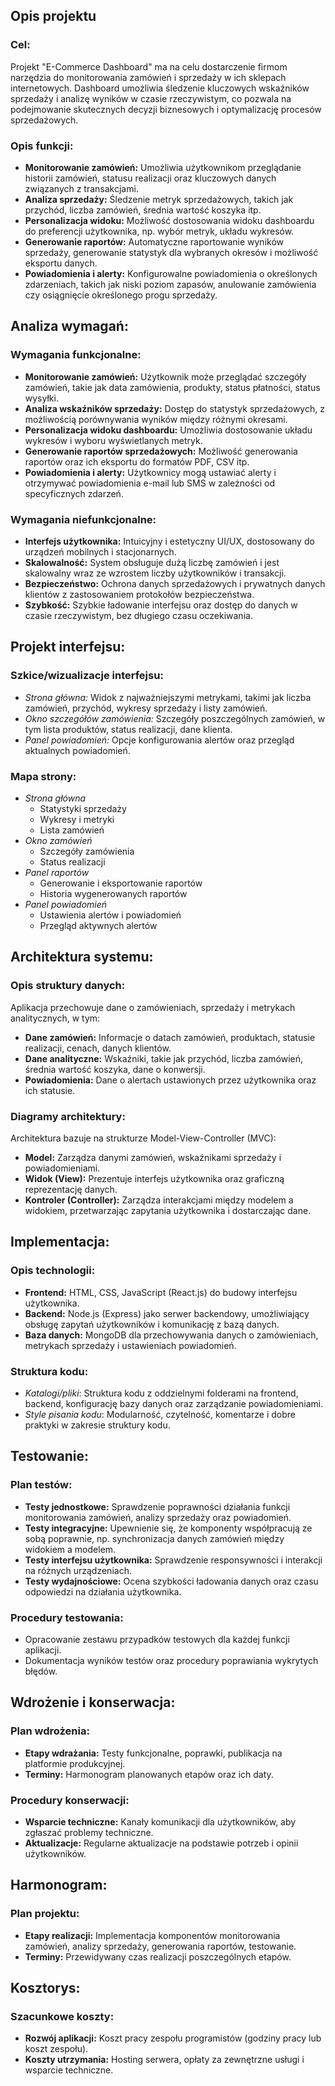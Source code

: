 ## Opis projektu

### Cel:

Projekt "E-Commerce Dashboard" ma na celu dostarczenie firmom narzędzia do monitorowania zamówień i sprzedaży w ich sklepach internetowych. Dashboard umożliwia śledzenie kluczowych wskaźników sprzedaży i analizę wyników w czasie rzeczywistym, co pozwala na podejmowanie skutecznych decyzji biznesowych i optymalizację procesów sprzedażowych.

### Opis funkcji:

- **Monitorowanie zamówień:** Umożliwia użytkownikom przeglądanie historii zamówień, statusu realizacji oraz kluczowych danych związanych z transakcjami.
- **Analiza sprzedaży:** Śledzenie metryk sprzedażowych, takich jak przychód, liczba zamówień, średnia wartość koszyka itp.
- **Personalizacja widoku:** Możliwość dostosowania widoku dashboardu do preferencji użytkownika, np. wybór metryk, układu wykresów.
- **Generowanie raportów:** Automatyczne raportowanie wyników sprzedaży, generowanie statystyk dla wybranych okresów i możliwość eksportu danych.
- **Powiadomienia i alerty:** Konfigurowalne powiadomienia o określonych zdarzeniach, takich jak niski poziom zapasów, anulowanie zamówienia czy osiągnięcie określonego progu sprzedaży.

## Analiza wymagań:

### Wymagania funkcjonalne:

- **Monitorowanie zamówień:** Użytkownik może przeglądać szczegóły zamówień, takie jak data zamówienia, produkty, status płatności, status wysyłki.
- **Analiza wskaźników sprzedaży:** Dostęp do statystyk sprzedażowych, z możliwością porównywania wyników między różnymi okresami.
- **Personalizacja widoku dashboardu:** Umożliwia dostosowanie układu wykresów i wyboru wyświetlanych metryk.
- **Generowanie raportów sprzedażowych:** Możliwość generowania raportów oraz ich eksportu do formatów PDF, CSV itp.
- **Powiadomienia i alerty:** Użytkownicy mogą ustawiać alerty i otrzymywać powiadomienia e-mail lub SMS w zależności od specyficznych zdarzeń.

### Wymagania niefunkcjonalne:

- **Interfejs użytkownika:** Intuicyjny i estetyczny UI/UX, dostosowany do urządzeń mobilnych i stacjonarnych.
- **Skalowalność:** System obsługuje dużą liczbę zamówień i jest skalowalny wraz ze wzrostem liczby użytkowników i transakcji.
- **Bezpieczeństwo:** Ochrona danych sprzedażowych i prywatnych danych klientów z zastosowaniem protokołów bezpieczeństwa.
- **Szybkość:** Szybkie ładowanie interfejsu oraz dostęp do danych w czasie rzeczywistym, bez długiego czasu oczekiwania.

## Projekt interfejsu:

### Szkice/wizualizacje interfejsu:

- _Strona główna:_ Widok z najważniejszymi metrykami, takimi jak liczba zamówień, przychód, wykresy sprzedaży i listy zamówień.
- _Okno szczegółów zamówienia:_ Szczegóły poszczególnych zamówień, w tym lista produktów, status realizacji, dane klienta.
- _Panel powiadomień:_ Opcje konfigurowania alertów oraz przegląd aktualnych powiadomień.

### Mapa strony:

- _Strona główna_
  - Statystyki sprzedaży
  - Wykresy i metryki
  - Lista zamówień
- _Okno zamówień_
  - Szczegóły zamówienia
  - Status realizacji
- _Panel raportów_
  - Generowanie i eksportowanie raportów
  - Historia wygenerowanych raportów
- _Panel powiadomień_
  - Ustawienia alertów i powiadomień
  - Przegląd aktywnych alertów

## Architektura systemu:

### Opis struktury danych:

Aplikacja przechowuje dane o zamówieniach, sprzedaży i metrykach analitycznych, w tym:

- **Dane zamówień:** Informacje o datach zamówień, produktach, statusie realizacji, cenach, danych klientów.
- **Dane analityczne:** Wskaźniki, takie jak przychód, liczba zamówień, średnia wartość koszyka, dane o konwersji.
- **Powiadomienia:** Dane o alertach ustawionych przez użytkownika oraz ich statusie.

### Diagramy architektury:

Architektura bazuje na strukturze Model-View-Controller (MVC):

- **Model:** Zarządza danymi zamówień, wskaźnikami sprzedaży i powiadomieniami.
- **Widok (View):** Prezentuje interfejs użytkownika oraz graficzną reprezentację danych.
- **Kontroler (Controller):** Zarządza interakcjami między modelem a widokiem, przetwarzając zapytania użytkownika i dostarczając dane.

## Implementacja:

### Opis technologii:

- **Frontend:** HTML, CSS, JavaScript (React.js) do budowy interfejsu użytkownika.
- **Backend:** Node.js (Express) jako serwer backendowy, umożliwiający obsługę zapytań użytkowników i komunikację z bazą danych.
- **Baza danych:** MongoDB dla przechowywania danych o zamówieniach, metrykach sprzedaży i ustawieniach powiadomień.

### Struktura kodu:

- _Katalogi/pliki_: Struktura kodu z oddzielnymi folderami na frontend, backend, konfigurację bazy danych oraz zarządzanie powiadomieniami.
- _Style pisania kodu_: Modularność, czytelność, komentarze i dobre praktyki w zakresie struktury kodu.

## Testowanie:

### Plan testów:

- **Testy jednostkowe:** Sprawdzenie poprawności działania funkcji monitorowania zamówień, analizy sprzedaży oraz powiadomień.
- **Testy integracyjne:** Upewnienie się, że komponenty współpracują ze sobą poprawnie, np. synchronizacja danych zamówień między widokiem a modelem.
- **Testy interfejsu użytkownika:** Sprawdzenie responsywności i interakcji na różnych urządzeniach.
- **Testy wydajnościowe:** Ocena szybkości ładowania danych oraz czasu odpowiedzi na działania użytkownika.

### Procedury testowania:

- Opracowanie zestawu przypadków testowych dla każdej funkcji aplikacji.
- Dokumentacja wyników testów oraz procedury poprawiania wykrytych błędów.

## Wdrożenie i konserwacja:

### Plan wdrożenia:

- **Etapy wdrażania:** Testy funkcjonalne, poprawki, publikacja na platformie produkcyjnej.
- **Terminy:** Harmonogram planowanych etapów oraz ich daty.

### Procedury konserwacji:

- **Wsparcie techniczne:** Kanały komunikacji dla użytkowników, aby zgłaszać problemy techniczne.
- **Aktualizacje:** Regularne aktualizacje na podstawie potrzeb i opinii użytkowników.

## Harmonogram:

### Plan projektu:

- **Etapy realizacji:** Implementacja komponentów monitorowania zamówień, analizy sprzedaży, generowania raportów, testowanie.
- **Terminy:** Przewidywany czas realizacji poszczególnych etapów.

## Kosztorys:

### Szacunkowe koszty:

- **Rozwój aplikacji:** Koszt pracy zespołu programistów (godziny pracy lub koszt zespołu).
- **Koszty utrzymania:** Hosting serwera, opłaty za zewnętrzne usługi i wsparcie techniczne.
